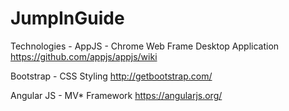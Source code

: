 JumpInGuide
===========

Technologies - 
AppJS - Chrome Web Frame Desktop Application  
https://github.com/appjs/appjs/wiki

Bootstrap - CSS Styling
http://getbootstrap.com/

Angular JS - MV* Framework
https://angularjs.org/


